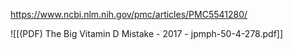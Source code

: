 
https://www.ncbi.nlm.nih.gov/pmc/articles/PMC5541280/

![[(PDF) The Big Vitamin D Mistake - 2017 - jpmph-50-4-278.pdf]]
